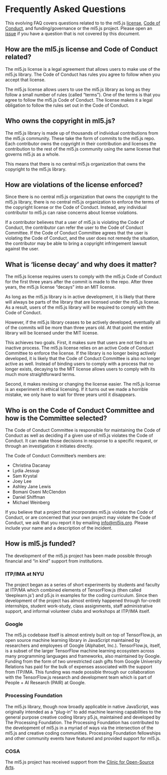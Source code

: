 # Frequently Asked Questions

This evolving FAQ covers questions related to to the ml5.js [license](https://github.com/ml5js/Code-of-Conduct/blob/main/LICENSE.md), [Code of Conduct](https://github.com/ml5js/Code-of-Conduct), and funding/governance or the ml5.js project. Please open an [issue](https://github.com/ml5js/Code-of-Conduct/issues) if you have a question that is not covered by this document.

## How are the ml5.js license and Code of Conduct related?

The ml5.js license is a legal agreement that allows users to make use of the ml5.js library. The Code of Conduct has rules you agree to follow when you accept that license.

The ml5.js license allows users to use the ml5.js library as long as they follow a small number of rules (called “terms”). One of the terms is that you agree to follow the ml5.js Code of Conduct. The license makes it a legal obligation to follow the rules set out in the Code of Conduct.

## Who owns the copyright in ml5.js?

The ml5.js library is made up of thousands of individual contributions from the ml5.js community. These take the form of commits to the ml5.js repo. Each contributor owns the copyright in their contribution and licenses the contribution to the rest of the ml5.js community using the same license that governs ml5.js as a whole.

This means that there is no central ml5.js organization that owns the copyright to the ml5.js library.

## How are violations of the license enforced?

Since there is no central ml5.js organization that owns the copyright to the ml5.js library, there is no central ml5.js organization to enforce the terms of the copyright license or the Code of Conduct. Instead, any individual contributor to ml5.js can raise concerns about license violations.

If a contributor believes that a user of ml5.js is violating the Code of Conduct, the contributor can refer the user to the Code of Conduct Committee. If the Code of Conduct Committee agrees that the user is violating the Code of Conduct, and the user does not remedy the situation, the contributor may be able to bring a copyright infringement lawsuit against the user.

## What is ‘license decay’ and why does it matter?

The ml5.js license requires users to comply with the ml5.js Code of Conduct for the first three years after the commit is made to the repo. After three years, the ml5.js license “decays” into an MIT license.

As long as the ml5.js library is in active development, it is likely that there will always be parts of the library that are licensed under the ml5.js license. As a result, users of the ml5.js library will be required to comply with the Code of Conduct.

However, if the ml5.js library ceases to be actively developed, eventually all of the commits will be more than three years old. At that point the entire library will be licensed under the MIT license.

This achieves two goals. First, it makes sure that users are not tied to an inactive process. The ml5.js license relies on an active Code of Conduct Committee to enforce the license. If the library is no longer being actively developed, it is likely that the Code of Conduct Committee is also no longer active as well. Instead of binding users to comply with a process that no longer exists, decaying to the MIT license allows users to comply with its much more straightforward terms.

Second, it makes revising or changing the license easier. The ml5.js license is an experiment in ethical licensing. If it turns out we made a horrible mistake, we only have to wait for three years until it disappears.

## Who is on the Code of Conduct Committee and how is the Committee selected?

The Code of Conduct Committee is responsible for maintaining the Code of Conduct as well as deciding if a given use of ml5.js violates the Code of Conduct. It can make those decisions in response to a specific request, or through an investigation it initiates directly.

The Code of Conduct Committee’s members are:

- Christina Dacanay
- Lydia Jessup
- Sam Krystal
- Joey Lee
- Ashley Jane Lewis
- Bomani Oseni McClendon
- Daniel Shiffman
- Michael Weinberg

If you believe that a project that incorporates ml5.js violates the Code of Conduct, or are concerned that your own project may violate the Code of Conduct, we ask that you report it by emailing info@ml5js.org. Please include your name and a description of the incident.

## How is ml5.js funded?

The development of the ml5.js project has been made possible through financial and “in kind” support from institutions.

### ITP/IMA at NYU

The project began as a series of short experiments by students and faculty at ITP/MA which combined elements of TensorFlow.js (then called ‘deeplearn.js’) and p5.js in examples for the coding curriculum. Since then development of the project has almost entirely happened through for-credit internships, student work-study, class assignments, staff administrative support, and informal volunteer clubs and workshops at ITP/IMA itself.

### Google

The ml5.js codebase itself is almost entirely built on top of TensorFlow.js, an open source machine learning library in JavaScript maintained by researchers and employees of Google (Alphabet, Inc.). TensorFlow.js, itself, is a subset of the larger TensorFlow machine learning ecosystem across many programming languages and frameworks, also maintained by Google. Funding from the form of two unrestricted cash gifts from Google University Relations has paid for the bulk of expenses associated with the support from ITP/IMA. This funding was made possible through our collaboration with the TensorFlow.js research and development team which is part of People + AI Research (PAIR) at Google.

### Processing Foundation

The ml5.js library, though now broadly applicable in native JavaScript, was originally intended as a “plug-in” to add machine learning capabilities to the general purpose creative coding library p5.js, maintained and developed by The Processing Foundation. The Processing Foundation has contributed to the development of ml5.js in a myriad of ways via the intersection of the ml5.js and creative coding communities. Processing Foundation fellowships and other community events have featured and provided support for ml5.js.

### COSA

The ml5.js project has received support from the [Clinic for Open-Source Arts](https://www.du.edu/ahss/opensourcearts/).
